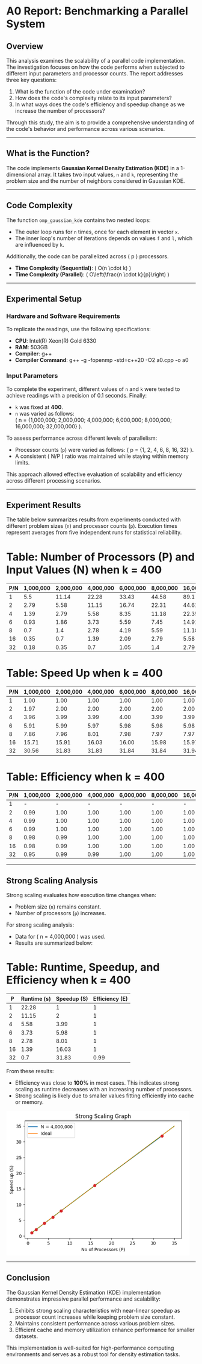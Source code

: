 # A0 Report: Benchmarking a Parallel System

## **Overview**
This analysis examines the scalability of a parallel code implementation. The investigation focuses on how the code performs when subjected to different input parameters and processor counts. The report addresses three key questions:
1. What is the function of the code under examination?  
2. How does the code's complexity relate to its input parameters?  
3. In what ways does the code's efficiency and speedup change as we increase the number of processors?  

Through this study, the aim is to provide a comprehensive understanding of the code's behavior and performance across various scenarios.

---

## **What is the Function?**
The code implements **Gaussian Kernel Density Estimation (KDE)** in a 1-dimensional array. It takes two input values, `n` and `k`, representing the problem size and the number of neighbors considered in Gaussian KDE.

---

## **Code Complexity**
The function `omp_gaussian_kde` contains two nested loops:
- The outer loop runs for `n` times, once for each element in vector `x`.  
- The inner loop's number of iterations depends on values `f` and `l`, which are influenced by `k`.  

Additionally, the code can be parallelized across \( p \) processors.

- **Time Complexity (Sequential)**: \( O(n \cdot k) \)
- **Time Complexity (Parallel)**: \( O\left(\frac{n \cdot k}{p}\right) \)


---

## **Experimental Setup**

### **Hardware and Software Requirements**
To replicate the readings, use the following specifications:
- **CPU**: Intel(R) Xeon(R) Gold 6330  
- **RAM**: 503GB  
- **Compiler**: g++  
- **Compiler Command**: g++ -g -fopenmp -std=c++20 -O2 a0.cpp -o a0


### **Input Parameters**
To complete the experiment, different values of `n` and `k` were tested to achieve readings with a precision of 0.1 seconds. Finally:
- `k` was fixed at **400**.
- `n` was varied as follows:  
\( n = \{1,000,000; 2,000,000; 4,000,000; 6,000,000; 8,000,000; 16,000,000; 32,000,000\} \).

To assess performance across different levels of parallelism:
- Processor counts (`p`) were varied as follows: \( p = \{1, 2, 4, 6, 8, 16, 32\} \).  
- A consistent \( N/P \) ratio was maintained while staying within memory limits.

This approach allowed effective evaluation of scalability and efficiency across different processing scenarios.

---

## **Experiment Results**
The table below summarizes results from experiments conducted with different problem sizes (`n`) and processor counts (`p`). Execution times represent averages from five independent runs for statistical reliability.

# Table: Number of Processors (P) and Input Values (N) when k = 400

| P/N   | 1,000,000 | 2,000,000 | 4,000,000 | 6,000,000 | 8,000,000 | 16,000,000 | 32,000,000 |
|-------|-----------|-----------|-----------|-----------|-----------|------------|------------|
| 1     | 5.5       | 11.14     | 22.28     | 33.43     | 44.58     | 89.1       | 178.38     |
| 2     | 2.79      | 5.58      | 11.15     | 16.74     | 22.31     | 44.61      | 89.2       |
| 4     | 1.39      | 2.79      | 5.58      | 8.35      | 11.18     | 22.35      | 44.7       |
| 6     | 0.93      | 1.86      | 3.73      | 5.59      | 7.45      | 14.91      | 29.82      |
| 8     | 0.7       | 1.4       | 2.78      | 4.19      | 5.59      | 11.18      | 22.36      |
| 16    | 0.35      | 0.7       | 1.39      | 2.09      | 2.79      | 5.58       | 11.18      |
| 32    | 0.18      | 0.35      | 0.7       | 1.05      | 1.4       | 2.79       | 5.59       |

# Table: Speed Up when k = 400

| P/N   | 1,000,000 | 2,000,000 | 4,000,000 | 6,000,000 | 8,000,000 | 16,000,000 | 32,000,000 |
|-------|-----------|-----------|-----------|-----------|-----------|------------|------------|
| 1     | 1.00      | 1.00      | 1.00      | 1.00      | 1.00      | 1.00       | 1.00       |
| 2     | 1.97      | 2.00      | 2.00      | 2.00      | 2.00      | 2.00       | 2.00       |
| 4     | 3.96      | 3.99      | 3.99      | 4.00      | 3.99      | 3.99       | 3.99       |
| 6     | 5.91      | 5.99      | 5.97      | 5.98      | 5.98      | 5.98       | 5.98       |
| 8     | 7.86      | 7.96      | 8.01      | 7.98      | 7.97      | 7.97       | 7.98       |
| 16    | 15.71     | 15.91     | 16.03     | 16.00     | 15.98     | 15.97      | 15.96      |
| 32    | 30.56     | 31.83     | 31.83     | 31.84     | 31.84     | 31.94      | 31.91      |

# Table: Efficiency when k = 400

| P/N   | 1,000,000 | 2,000,000 | 4,000,000 | 6,000,000 | 8,000,000 | 16,000,000 | 32,000,000 |
|-------|-----------|-----------|-----------|-----------|-----------|------------|------------|
| 1     | -         | -         | -         | -         | -         | -          | -          |
| 2     | 0.99      | 1.00      | 1.00      | 1.00      | 1.00      | 1.00       | 1.00       |
| 4     | 0.99      | 1.00      | 1.00      | 1.00      | 1.00      | 1.00       | 1.00       |
| 6     | 0.99      | 1.00      | 1.00      | 1.00      | 1.00      | 1.00       | 1.00       |
| 8     | 0.98      | 0.99      | 1.00      | 1.00      | 1.00      | 1.00       | 1.00       |
| 16    | 0.98      | 0.99      | 1.00      | 1.00      | 1.00      | 1.00       | 1.00       |
| 32    | 0.95      | 0.99      | 0.99      | 1.00      | 1.00      | 1.00       | 1.00       |

---

## **Strong Scaling Analysis**
Strong scaling evaluates how execution time changes when:
- Problem size (`n`) remains constant.
- Number of processors (`p`) increases.

For strong scaling analysis:
- Data for \( n = 4,000,000 \) was used.
- Results are summarized below:

# Table: Runtime, Speedup, and Efficiency when k = 400

| P   | Runtime (s) | Speedup (S) | Efficiency (E) |
|-----|-------------|-------------|----------------|
| 1   | 22.28       | 1           | 1              |
| 2   | 11.15       | 2           | 1              |
| 4   | 5.58        | 3.99        | 1              |
| 6   | 3.73        | 5.98        | 1              |
| 8   | 2.78        | 8.01        | 1              |
| 16  | 1.39        | 16.03       | 1              |
| 32  | 0.7         | 31.83       | 0.99           |


From these results:
- Efficiency was close to **100%** in most cases. This indicates strong scaling as runtime decreases with an increasing number of processors.
- Strong scaling is likely due to smaller values fitting efficiently into cache or memory.

![Graph](Graph1.png)


---

## **Conclusion**
The Gaussian Kernel Density Estimation (KDE) implementation demonstrates impressive parallel performance and scalability:
1. Exhibits strong scaling characteristics with near-linear speedup as processor count increases while keeping problem size constant.
2. Maintains consistent performance across various problem sizes.
3. Efficient cache and memory utilization enhance performance for smaller datasets.

This implementation is well-suited for high-performance computing environments and serves as a robust tool for density estimation tasks.
